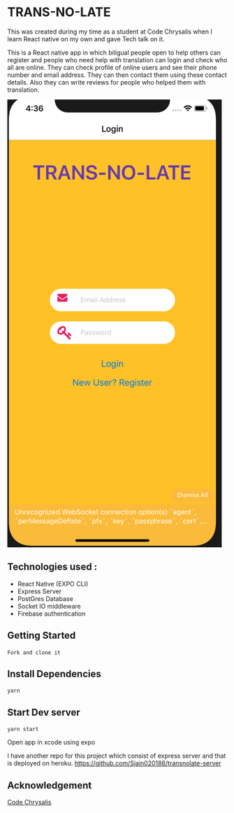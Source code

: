 # TRANS-NO-LATE

This was created during my time as a student at Code Chrysalis when I learn React native on my own and gave Tech talk on it.

This is a React native app in which biligual people open to help others can register and people who need help with translation can login and check who all are online. They can check profile of online users and see their phone number and email address. They can then contact them using these contact details. Also they can write reviews for people who helped them with translation.

![HomePage](/Homepage.png "Home Page")

## Technologies used :
- React Native (EXPO CLI)
- Express Server
- PostGres Database
- Socket IO middleware
- Firebase authentication

## Getting Started
```
Fork and clone it
```
## Install Dependencies
```
yarn
```
## Start Dev server
```
yarn start
```

Open app in xcode using expo

I have another repo for this project which consist of express server and that is deployed on heroku.
https://github.com/Sjain020188/transnolate-server

## Acknowledgement
[Code Chrysalis](https://www.codechrysalis.io/)
